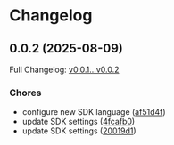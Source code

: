 # Changelog

## 0.0.2 (2025-08-09)

Full Changelog: [v0.0.1...v0.0.2](https://github.com/browser-use/browser-use-python/compare/v0.0.1...v0.0.2)

### Chores

* configure new SDK language ([af51d4f](https://github.com/browser-use/browser-use-python/commit/af51d4f1d2ff224d0a2cba426b28d540d74f63ce))
* update SDK settings ([4fcafb0](https://github.com/browser-use/browser-use-python/commit/4fcafb0a1cbd6fda1c28c0996fe3de4eb033b107))
* update SDK settings ([20019d1](https://github.com/browser-use/browser-use-python/commit/20019d1ec80d3c75dfb7ca54131b66e9dc0dd542))
